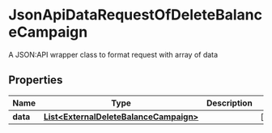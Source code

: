 

# JsonApiDataRequestOfDeleteBalanceCampaign

A JSON:API wrapper class to format request with array of data

## Properties

Name | Type | Description | Notes
------------ | ------------- | ------------- | -------------
**data** | [**List&lt;ExternalDeleteBalanceCampaign&gt;**](ExternalDeleteBalanceCampaign.md) |  |  [optional]



